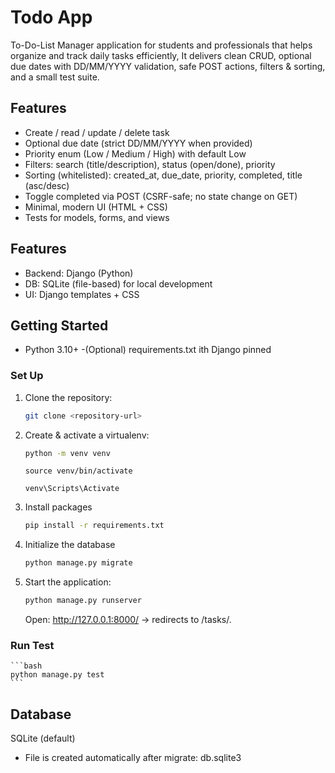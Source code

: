 # Todo App

To-Do-List Manager application for students and professionals that helps organize and track daily tasks efficiently, It delivers clean CRUD, optional due dates with DD/MM/YYYY validation, safe POST actions, filters & sorting, and a small test suite.

## Features

- Create / read / update / delete task
- Optional due date (strict DD/MM/YYYY when provided)
- Priority enum (Low / Medium / High) with default Low
- Filters: search (title/description), status (open/done), priority
- Sorting (whitelisted): created_at, due_date, priority, completed, title (asc/desc)
- Toggle completed via POST (CSRF-safe; no state change on GET)
- Minimal, modern UI (HTML + CSS)
- Tests for models, forms, and views

## Features
- Backend: Django (Python)
- DB: SQLite (file-based) for local development
- UI: Django templates + CSS

## Getting Started
- Python 3.10+
-(Optional) requirements.txt ith Django pinned

### Set Up

1. Clone the repository:
    ```bash
    git clone <repository-url>
    ```
2. Create & activate a virtualenv:
    ```bash
    python -m venv venv
    ```
    ```macOS/Linux
    source venv/bin/activate
    ```
    ```Windows (PowerShell)
    venv\Scripts\Activate
3. Install packages
    ```bash
    pip install -r requirements.txt
    ```
5. Initialize the database 
    ```bash
    python manage.py migrate
    ```
6. Start the application: 
    ```bash
    python manage.py runserver
    ```
    Open: http://127.0.0.1:8000/ → redirects to /tasks/.

### Run Test 
    ```bash
    python manage.py test
    ```


## Database
SQLite (default) 
- File is created automatically after migrate: db.sqlite3
